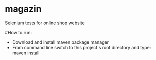 # magazin
Selenium tests for online shop website

#How to run:
* Download and install maven package manager
* From command line switch to this project's root directory and type:
  maven install
